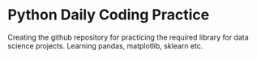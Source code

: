 # Python Daily Coding Practice
Creating the github repository for practicing the required library for data science projects. Learning pandas, matplotlib, sklearn etc.